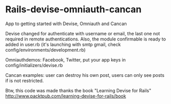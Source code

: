 Rails-devise-omniauth-cancan
============

App to getting started with Devise, Omniauth and Cancan

Devise changed for authenticate with username or email, the last one not required in remote authentications. Also, the module confirmable is ready to added in user.rb (it's launching with smtp gmail, check config/environments/development.rb)

Omniauthdemos: Facebook, Twitter, put your app keys in config/initializers/devise.rb

Cancan examples: user can destroy his own post, users can only see posts if is not restricted.

Btw, this code was made thanks the book "Learning Devise for Rails" http://www.packtpub.com/learning-devise-for-rails/book